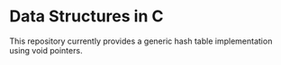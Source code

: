 # Data Structures in C

This repository currently provides a generic hash table implementation using void pointers.

